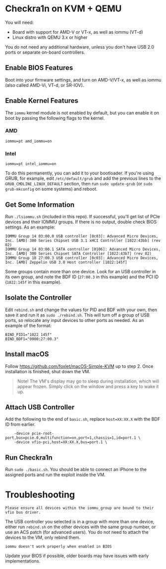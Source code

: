 Checkra1n on KVM + QEMU
=======================

You will need:
- Board with support for AMD-V or VT-x, as well as iommu (VT-d)
- Linux distro with QEMU 3.x or higher

You do not need any additional hardware, unless you don't have USB 2.0 ports or separate on-board controllers.

## Enable BIOS Features
Boot into your firmware settings, and turn on AMD-V/VT-x, as well as iommu (also called AMD-Vi, VT-d, or SR-IOV).

## Enable Kernel Features
The `iommu` kernel module is not enabled by default, but you can enable it on boot by passing the following flags to the kernel.

### AMD
```
iommu=pt amd_iommu=on
```

### Intel
```
iommu=pt intel_iommu=on
```

To do this permanently, you can add it to your bootloader. If you're using GRUB, for example, edit `/etc/default/grub` and add the previous lines to the `GRUB_CMDLINE_LINUX_DEFAULT` section, then run `sudo update-grub` (or `sudo grub-mkconfig` on some systems) and reboot.

## Get Some Information
Run `./lsiommu.sh` (included in this repo). If successful, you'll get list of PCIe devices and their IOMMU groups. If there is no output, double check BIOS settings. As an example:
```
IOMMU Group 14 03:00.0 USB controller [0c03]: Advanced Micro Devices, Inc. [AMD] 300 Series Chipset USB 3.1 xHCI Controller [1022:43bb] (rev 02)
IOMMU Group 14 03:00.1 SATA controller [0106]: Advanced Micro Devices, Inc. [AMD] 300 Series Chipset SATA Controller [1022:43b7] (rev 02)
IOMMU Group 18 27:00.3 USB controller [0c03]: Advanced Micro Devices, Inc. [AMD] Zeppelin USB 3.0 Host controller [1022:145f]
```
Some groups contain more than one device. Look for an USB controller in its own group, and note the BDF ID (`27:00.3` in this example) and the PCI ID (`1022:145f` in this example).

## Isolate the Controller
Edit `rebind.sh` and change the values for PID and BDF with your own, then save it and run it as `sudo ./rebind.sh`. This will turn off a group of USB ports, so relocate any input devices to other ports as needed. As an example of the format:
```
BIND_PID1="1022 145f"
BIND_BDF1="0000:27:00.3"
```

## Install macOS
Follow https://github.com/foxlet/macOS-Simple-KVM up to step 2. Once installation is finished, shut down the VM.

> Note! The VM's display may go to sleep during installation, which will appear frozen. Simply click on the window and press a key to wake it up.

## Attach USB Controller
Add the following to the end of `basic.sh`, replace `host=XX:XX.X` with the BDF ID from earlier.

```
    -device pcie-root-port,bus=pcie.0,multifunction=on,port=1,chassis=1,id=port.1 \
    -device vfio-pci,host=XX:XX.X,bus=port.1 \
```

## Run Checkra1n
Run `sudo ./basic.sh`. You should be able to connect an iPhone to the assigned ports and run the exploit inside the VM.


# Troubleshooting
```
Please ensure all devices within the iommu_group are bound to their vfio bus driver.
```
The USB controller you selected is in a group with more than one device, either run `rebind.sh` on the other devices with the same group number, or use an ACS patch (for advanced users). You do not need to attach the devices to the VM, only rebind them.

```
iommu doesn't work properly when enabled in BIOS
```
Update your BIOS if possible, older boards may have issues with early implementations.
